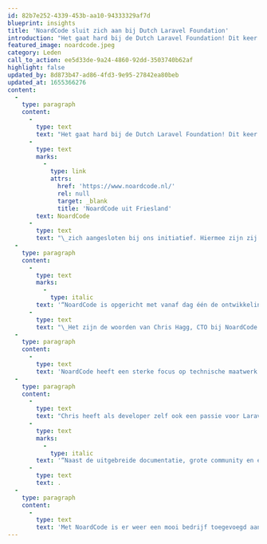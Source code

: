 ```yaml
---
id: 82b7e252-4339-453b-aa10-94333329af7d
blueprint: insights
title: 'NoardCode sluit zich aan bij Dutch Laravel Foundation'
introduction: "Het gaat hard bij de Dutch Laravel Foundation! Dit keer heeft het Friese bedrijf\_NoardCode\_zich aangesloten bij ons initiatief. Hiermee zijn zij het eerste bedrijf uit Friesland. En of het bedrijf enthousiast is? Bij onze eerste meetup huurden ze direct een bus af om met het team af te reizen naar Haarlem."
featured_image: noardcode.jpeg
category: Leden
call_to_action: ee5d33de-9a24-4860-92dd-3503740b62af
highlight: false
updated_by: 8d873b47-ad86-4fd3-9e95-27842ea80beb
updated_at: 1655366276
content:
  -
    type: paragraph
    content:
      -
        type: text
        text: "Het gaat hard bij de Dutch Laravel Foundation! Dit keer heeft het Friese bedrijf\_"
      -
        type: text
        marks:
          -
            type: link
            attrs:
              href: 'https://www.noardcode.nl/'
              rel: null
              target: _blank
              title: 'NoardCode uit Friesland'
        text: NoardCode
      -
        type: text
        text: "\_zich aangesloten bij ons initiatief. Hiermee zijn zij het eerste bedrijf uit Friesland. En of het bedrijf enthousiast is? Bij onze eerste meetup huurden ze direct een bus af om met het team af te reizen naar Haarlem."
  -
    type: paragraph
    content:
      -
        type: text
        marks:
          -
            type: italic
        text: '“NoardCode is opgericht met vanaf dag één de ontwikkeling van software met Laravel als één van haar kernwaardes. Daarom is het voor ons des te belangrijker om Laravel als community te ondersteunen waar we kunnen en om kennis te delen met collega’s welke hetzelfde enthousiasme voor het platform met ons delen. In dit kader organiseren wij reeds meetups en een lidmaatschap bij de Dutch Laravel Foundation leek hier een mooie aanvulling op. Dat wij daarnaast kunnen uitdragen dat wij een partij zijn welke zich gedegen in het framework verdiept is daarbij een mooie bonus.”'
      -
        type: text
        text: "\_Het zijn de woorden van Chris Hagg, CTO bij NoardCode."
  -
    type: paragraph
    content:
      -
        type: text
        text: 'NoardCode heeft een sterke focus op technische maatwerk oplossingen op basis van Laravel (voor wat betreft de backend) en Ionic/Angular voor de frontend/apps.'
  -
    type: paragraph
    content:
      -
        type: text
        text: "Chris heeft als developer zelf ook een passie voor Laravel. Hij schrijft\_"
      -
        type: text
        marks:
          -
            type: italic
        text: '“Naast de uitgebreide documentatie, grote community en een goed ecosysteem heeft Laravel het programmeren in PHP in het algemeen weer leuk(er) gemaakt en naar een nieuw niveau getild. Mede door deze factoren is ook de time to market voor projecten enorm ingekort.”'
      -
        type: text
        text: .
  -
    type: paragraph
    content:
      -
        type: text
        text: 'Met NoardCode is er weer een mooi bedrijf toegevoegd aan ons ledenbestand. Welkom bij de club!'
---
```

